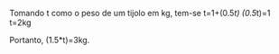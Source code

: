 Tomando t como o peso de um tijolo em kg, tem-se
t=1+(0.5*t)
(0.5*t)=1
t=2kg

Portanto, (1.5*t)=3kg.